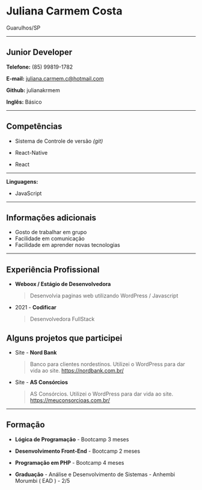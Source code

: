# Juliana Carmem Costa

Guarulhos/SP

---

## Junior Developer

**Telefone:** (85) 99819-1782

**E-mail:** juliana.carmem.c@hotmail.com

**Github:** julianakrmem

**Inglês:** Básico

---

## Competências

- Sistema de Controle de versão _(git)_

- React-Native

- React

---

**Linguagens:**

- JavaScript

---

## Informações adicionais

- Gosto de trabalhar em grupo
- Facilidade em comunicação
- Facilidade em aprender novas tecnologias


---

## Experiência Profissional

- **Weboox / Estágio de Desenvolvedora**
  > Desenvolvia paginas web utilizando WordPress / Javascript

- 2021 - **Codificar**
  > Desenvolvedora FullStack

## Alguns projetos que participei

- Site - **Nord Bank**
  > Banco para clientes nordestinos.
  > Utilizei o WordPress para dar vida ao site.
  > https://nordbank.com.br/

- Site - **AS Consórcios**
  > AS Consórcios.
  > Utilizei o WordPress para dar vida ao site.
  > https://meuconsorcioas.com.br/

---

## Formação

- **Lógica de Programação** - Bootcamp 3 meses

- **Desenvolvimento Front-End** - Bootcamp 2 meses

- **Programação em PHP** - Bootcamp 4 meses

- **Graduação** - Análise e Desenvolvimento de Sistemas - Anhembi Morumbi ( EAD ) - 2/5